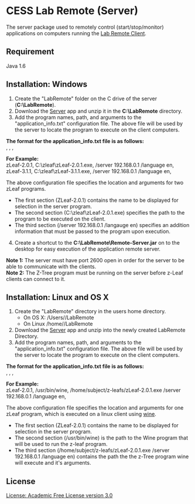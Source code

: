 CESS Lab Remote (Server)
=================================
The server package used to remotely control (start/stop/monitor)
applications on computers running the [Lab Remote Client](https://github.com/aaruff/AppRemoteClient).

Requirement
------------------
Java 1.6

Installation: Windows
------------------
1. Create the "LabRemote" folder on the C drive of the server (__C:\LabRemote__).
2. Download the [Server](https://github.com/downloads/aaruff/AppRemoteServer/Remote-Server.zip) app and unzip it in the __C:\LabRemote__ directory.
3. Add the program names, path, and arguments to the "application_info.txt" configuration file. 
The above file will be used by the server to locate the program to execute on the client computers.  

**The format for the application_info.txt file is as follows:**  
	<program name>, <path to the program to execute>, <command line arguments>,

**For Example:**  
	zLeaf-2.0.1, C:\zleaf\zLeaf-2.0.1.exe, /server 192.168.0.1 /language en,
	zLeaf-3.1.1, C:\zleaf\zLeaf-3.1.1.exe, /server 192.168.0.1 /language en,

The above configuration file specifies the location and arguments for two zLeaf programs.  
* The first section (ZLeaf-2.0.1) contains the name to be displayed for selection in the server program.
* The second section (C:\zleaf\zLeaf-2.0.1.exe) specifies the path to the program to be executed on the client.
* The third section (/server 192.168.0.1 /langauge en) specifies an addition information that must be passed to the program upon execution.  

4. Create a shortcut to the __C:\LabRemote\Remote-Server.jar__ on to the desktop for easy execution of the application remote server.  

__Note 1:__ The server must have port 2600 open in order for the server to be able to communicate with the clients.  
__Note 2:__ The Z-Tree program must be running on the server before z-Leaf clients can connect to it.


Installation: Linux and OS X
----------------------------
1. Create the "LabRemote" directory in the users home directory.
	* On OS X: /Users/<user>/LabRemote
	* On Linux /home/<user>/LabRemote
2. Download the [Server](https://github.com/downloads/aaruff/AppRemoteServer/Remote-Server.zip) app and unzip into the newly created LabRemote Directory.
3. Add the program names, path, and arguments to the "application_info.txt" configuration file. 
The above file will be used by the server to locate the program to execute on the client computers.

**The format for the application_info.txt file is as follows:**  
	<program name>, <path to the program to execute>, <command line arguments>,

**For Example:**  
	zLeaf-2.0.1, /usr/bin/wine, /home/subject/z-leafs/zLeaf-2.0.1.exe /server 192.168.0.1 /language en,

The above configuration file specifies the location and arguments for one zLeaf program, 
which is executed on a linux client using [wine](http://www.winehq.org/).  

* The first section (ZLeaf-2.0.1) contains the name to be displayed for selection in the server program.
* The second section (/usr/bin/wine) is the path to the Wine program that will be used to run the z-leaf program.
* The third section (/home/subject/z-leafs/zLeaf-2.0.1.exe /server 192.168.0.1 /language en) contains the path the the z-Tree program wine will execute and it's arguments.



License
------------------
[License: Academic Free License version 3.0](http://www.opensource.org/licenses/afl-3.0.php)
